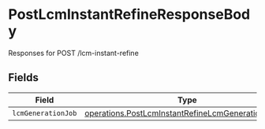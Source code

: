 # PostLcmInstantRefineResponseBody

Responses for POST /lcm-instant-refine


## Fields

| Field                                                                                                                           | Type                                                                                                                            | Required                                                                                                                        | Description                                                                                                                     |
| ------------------------------------------------------------------------------------------------------------------------------- | ------------------------------------------------------------------------------------------------------------------------------- | ------------------------------------------------------------------------------------------------------------------------------- | ------------------------------------------------------------------------------------------------------------------------------- |
| `lcmGenerationJob`                                                                                                              | [operations.PostLcmInstantRefineLcmGenerationOutput](../../../sdk/models/operations/postlcminstantrefinelcmgenerationoutput.md) | :heavy_minus_sign:                                                                                                              | N/A                                                                                                                             |